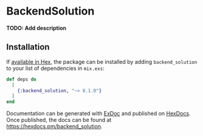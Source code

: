 # BackendSolution

**TODO: Add description**

## Installation

If [available in Hex](https://hex.pm/docs/publish), the package can be installed
by adding `backend_solution` to your list of dependencies in `mix.exs`:

```elixir
def deps do
  [
    {:backend_solution, "~> 0.1.0"}
  ]
end
```

Documentation can be generated with [ExDoc](https://github.com/elixir-lang/ex_doc)
and published on [HexDocs](https://hexdocs.pm). Once published, the docs can
be found at <https://hexdocs.pm/backend_solution>.

